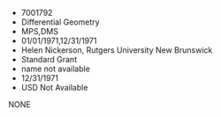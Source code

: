 * 7001792
* Differential Geometry
* MPS,DMS
* 01/01/1971,12/31/1971
* Helen Nickerson, Rutgers University New Brunswick
* Standard Grant
*   name not available
* 12/31/1971
* USD Not Available

NONE